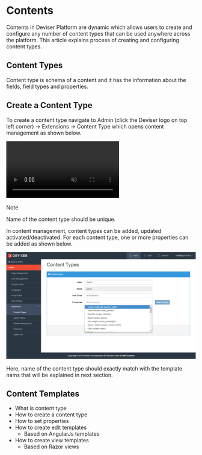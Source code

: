 # Contents
Contents in Deviser Platform are dynamic which allows users to create and configure any number of content types that can be used anywhere across the platform. This article explains process of creating and configuring content types.

## Content Types
Content type is schema of a content and it has the information about the fields, field types and properties.

## Create a Content Type
To create a content type navigate to Admin (click the Deviser logo on top left corner) -> Extensions -> Content Type which opens content management as shown below.

<video autoplay muted loop>
  <source src="../../assets/videos/Content_OpenContentManagement.mp4" type="video/mp4">
  Your browser does not support HTML5 video.
</video>

>[!NOTE]
>Name of the content type should be unique.

In content management, content types can be added, updated activated/deactivated. For each content type, one or more properties can be added as shown below.

<img src="../../assets/images/Content_ContentManagementEdit.png">

Here, name of the content type should exactly match with the template nams that will be explained in next section.



## Content Templates

- What is content type
- How to create a content type
- How to set properties
- How to create edit templates
    - Based on AngularJs templates
- How to create view templates
    - Based on Razor views